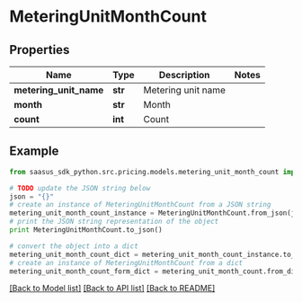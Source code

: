 # MeteringUnitMonthCount


## Properties

Name | Type | Description | Notes
------------ | ------------- | ------------- | -------------
**metering_unit_name** | **str** | Metering unit name | 
**month** | **str** | Month | 
**count** | **int** | Count | 

## Example

```python
from saasus_sdk_python.src.pricing.models.metering_unit_month_count import MeteringUnitMonthCount

# TODO update the JSON string below
json = "{}"
# create an instance of MeteringUnitMonthCount from a JSON string
metering_unit_month_count_instance = MeteringUnitMonthCount.from_json(json)
# print the JSON string representation of the object
print MeteringUnitMonthCount.to_json()

# convert the object into a dict
metering_unit_month_count_dict = metering_unit_month_count_instance.to_dict()
# create an instance of MeteringUnitMonthCount from a dict
metering_unit_month_count_form_dict = metering_unit_month_count.from_dict(metering_unit_month_count_dict)
```
[[Back to Model list]](../README.md#documentation-for-models) [[Back to API list]](../README.md#documentation-for-api-endpoints) [[Back to README]](../README.md)


